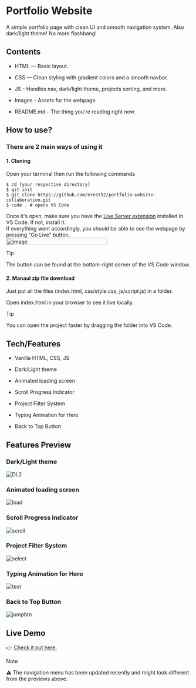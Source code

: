 # Portfolio Website

A simple portfolio page with clean UI and smooth navigation system. Also dark/light theme! No more flashbang!

## Contents

* HTML — Basic layout.

* CSS — Clean styling with gradient colors and a smooth navbar.

* JS - Handles nav, dark/light theme, projects sorting, and more.

* Images - Assets for the webpage.

* README.md - The thing you're reading right now.

## How to use?
### There are 2 main ways of using it
#### 1. Cloning
Open your terminal then run the following commands
```
$ cd [your respective directory]
$ git init
$ git clone https://github.com/ernst52/portfolio-website-collaboration.git
$ code . # opens VS Code
```
Once it's open, make sure you have the [Live Server extension](https://marketplace.visualstudio.com/items?itemName=ritwickdey.LiveServer) installed in VS Code. If not, install it.<br>
If everything went accordingly, you should be able to see the webpage by pressing "Go Live" button.<br>
<img width="275" height="19" alt="image" src="https://github.com/user-attachments/assets/03318167-9d4c-48eb-8e3d-f323d824deeb" />
> [!TIP]
> The button can be found at the bottom-right corner of the VS Code window.

#### 2. Manaul zip file download
Just put all the files (index.html, css/style.css, js/script.js) in a folder.

Open index.html in your browser to see it live locally.
> [!TIP]
> You can open the project faster by dragging the folder into VS Code.

## Tech/Features

* Vanilla HTML, CSS, JS

* Dark/Light theme
  
* Animated loading screen

* Scroll Progress Indicator

* Project Filter System

* Typing Animation for Hero

* Back to Top Button

## Features Preview

### Dark/Light theme
![DL2](https://github.com/user-attachments/assets/27196361-aa68-42ca-aea6-815480d6c803)

### Animated loading screen
![load](https://github.com/user-attachments/assets/e6efa9bd-3386-4694-b855-0c754dbf9928)

### Scroll Progress Indicator
![scroll](https://github.com/user-attachments/assets/02414740-9cc8-46ab-9ab4-4655073d8221)

### Project Filter System
![select](https://github.com/user-attachments/assets/58c54b3c-bf12-4a00-8c97-8ebc9d608dcf)

### Typing Animation for Hero
![text](https://github.com/user-attachments/assets/90d7786a-9ed7-4698-848e-1a4864b2189a)

### Back to Top Button
![jumpbtn](https://github.com/user-attachments/assets/de5b1bba-cae7-42ea-923c-4e9a04f69753)

## Live Demo
👉 [Check it out here.](https://yuri221.netlify.app/)
> [!NOTE]
> ⚠️ The navigation menu has been updated recently and might look different from the previews above.



